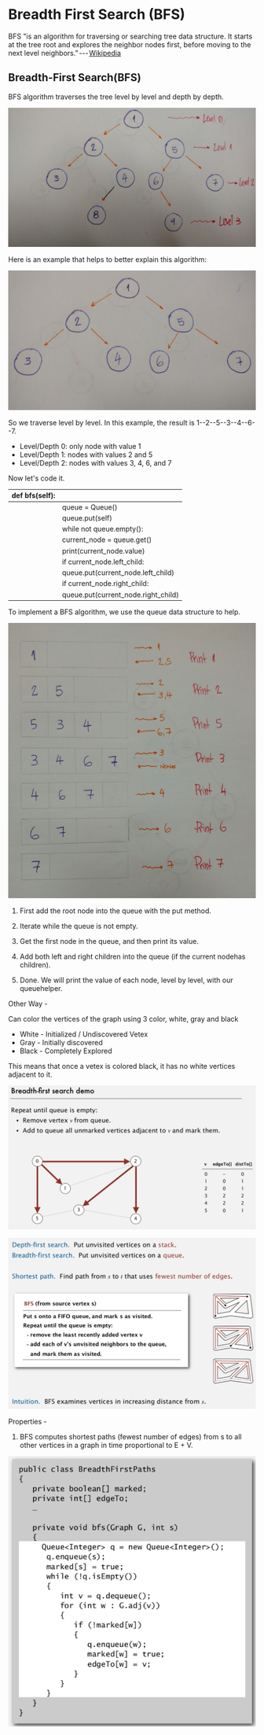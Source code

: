 # Breadth First Search (BFS)

BFS "is an algorithm for traversing or searching tree data structure. It starts at the tree root and explores the neighbor nodes first, before moving to the next level neighbors." --- [Wikipedia](https://en.wikipedia.org/wiki/Breadth-first_search)

## Breadth-First Search(BFS)

BFS algorithm traverses the tree level by level and depth by depth.

![image](media/Breadth-First-Search-(BFS)-image1.png)

Here is an example that helps to better explain this algorithm:

![image](media/Breadth-First-Search-(BFS)-image2.png)

So we traverse level by level. In this example, the result is 1--2--5--3--4--6--7.

- Level/Depth 0: only node with value 1
- Level/Depth 1: nodes with values 2 and 5
- Level/Depth 2: nodes with values 3, 4, 6, and 7

Now let's code it.

| def bfs(self): |                                    |
|----------------|-------------------------------------|
|               | queue = Queue()                     |
|               | queue.put(self)                     |
|               | while not queue.empty():            |
|               | current_node = queue.get()          |
|               | print(current_node.value)           |
|               | if current_node.left_child:         |
|               | queue.put(current_node.left_child)  |
|               | if current_node.right_child:        |
|               | queue.put(current_node.right_child) |

To implement a BFS algorithm, we use the queue data structure to help.

![image](media/Breadth-First-Search-(BFS)-image3.png)

1. First add the root node into the queue with the put method.

2. Iterate while the queue is not empty.

3. Get the first node in the queue, and then print its value.

4. Add both left and right children into the queue (if the current nodehas children).

5. Done. We will print the value of each node, level by level, with our queuehelper.

Other Way -

Can color the vertices of the graph using 3 color, white, gray and black

- White - Initialized / Undiscovered Vetex
- Gray - Initially discovered
- Black - Completely Explored

This means that once a vetex is colored black, it has no white vertices adjacent to it.

![image](media/Breadth-First-Search-(BFS)-image4.png)

![image](media/Breadth-First-Search-(BFS)-image5.png)

Properties -

1. BFS computes shortest paths (fewest number of edges) from s to all other vertices in a graph in time proportional to E + V.

![image](media/Breadth-First-Search-(BFS)-image6.png)
